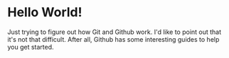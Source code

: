 # Hello World! 
Just trying to figure out how Git and Github work. I'd like to point out that it's not that difficult. After all, Github has some interesting guides to help you get started.

